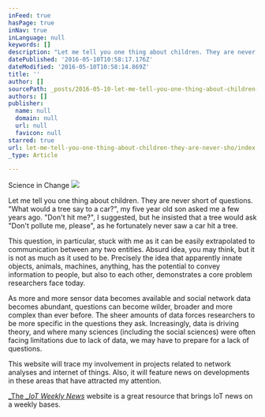 ```yaml
---
inFeed: true
hasPage: true
inNav: true
inLanguage: null
keywords: []
description: "Let me tell you one thing about children. They are never short of questions. \"What would a tree say to a car?\", my five year old son asked me a few years ago. \"Don't hit me?\", I suggested, but he insisted that a tree would ask \"Don't pollute me, please\", as he fortunately never saw a car hit a tree. "
datePublished: '2016-05-10T10:58:17.176Z'
dateModified: '2016-05-10T10:58:14.869Z'
title: ''
author: []
sourcePath: _posts/2016-05-10-let-me-tell-you-one-thing-about-children-they-are-never-sho.md
authors: []
publisher:
  name: null
  domain: null
  url: null
  favicon: null
starred: true
url: let-me-tell-you-one-thing-about-children-they-are-never-sho/index.html
_type: Article

---
```

Science in Change
![](https://the-grid-user-content.s3-us-west-2.amazonaws.com/1ebb660f-c34a-447e-b0c0-2b3977f6cd2e.jpg)

Let me tell you one thing about children. They are never short of questions. "What would a tree say to a car?", my five year old son asked me a few years ago. "Don't hit me?", I suggested, but he insisted that a tree would ask "Don't pollute me, please", as he fortunately never saw a car hit a tree. 

This question, in particular, stuck with me as it can be easily extrapolated to communication between any two entities. Absurd idea, you may think, but it is not as much as it used to be. Precisely the idea that apparently innate objects, animals, machines, anything, has the potential to convey information to people, but also to each other, demonstrates a core problem researchers face today. 

As more and more sensor data becomes available and social network data becomes abundant, questions can become wilder, broader and more complex than ever before. The sheer amounts of data forces researchers to be more specific in the questions they ask. Increasingly, data is driving theory, and where many sciences (including the social sciences) were often facing limitations due to lack of data, we may have to prepare for a lack of questions.

This website will trace my involvement in projects related to network analyses and internet of things. Also, it will feature news on developments in these areas that have attracted my attention.

[_The __IoT Weekly News_][0] website is a great resource that brings IoT news on a weekly bases.

[0]: http://iotweeklynews.com/
